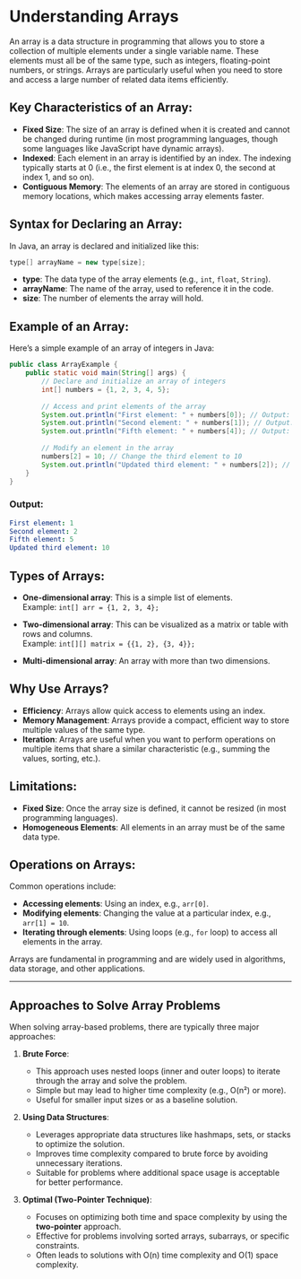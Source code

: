 # Understanding Arrays

An array is a data structure in programming that allows you to store a collection of multiple elements under a single variable name. These elements must all be of the same type, such as integers, floating-point numbers, or strings. Arrays are particularly useful when you need to store and access a large number of related data items efficiently.

## Key Characteristics of an Array:
- **Fixed Size**: The size of an array is defined when it is created and cannot be changed during runtime (in most programming languages, though some languages like JavaScript have dynamic arrays).
- **Indexed**: Each element in an array is identified by an index. The indexing typically starts at 0 (i.e., the first element is at index 0, the second at index 1, and so on).
- **Contiguous Memory**: The elements of an array are stored in contiguous memory locations, which makes accessing array elements faster.

## Syntax for Declaring an Array:

In Java, an array is declared and initialized like this:
```java
type[] arrayName = new type[size];
```

- **type**: The data type of the array elements (e.g., `int`, `float`, `String`).
- **arrayName**: The name of the array, used to reference it in the code.
- **size**: The number of elements the array will hold.

## Example of an Array:
Here’s a simple example of an array of integers in Java:

```java
public class ArrayExample {
    public static void main(String[] args) {
        // Declare and initialize an array of integers
        int[] numbers = {1, 2, 3, 4, 5};
        
        // Access and print elements of the array
        System.out.println("First element: " + numbers[0]); // Output: 1
        System.out.println("Second element: " + numbers[1]); // Output: 2
        System.out.println("Fifth element: " + numbers[4]); // Output: 5
        
        // Modify an element in the array
        numbers[2] = 10; // Change the third element to 10
        System.out.println("Updated third element: " + numbers[2]); // Output: 10
    }
}
```

### Output:
```yaml
First element: 1
Second element: 2
Fifth element: 5
Updated third element: 10
```

## Types of Arrays:
- **One-dimensional array**: This is a simple list of elements.  
  Example: `int[] arr = {1, 2, 3, 4};`
  
- **Two-dimensional array**: This can be visualized as a matrix or table with rows and columns.  
  Example: `int[][] matrix = {{1, 2}, {3, 4}};`
  
- **Multi-dimensional array**: An array with more than two dimensions.

## Why Use Arrays?
- **Efficiency**: Arrays allow quick access to elements using an index.
- **Memory Management**: Arrays provide a compact, efficient way to store multiple values of the same type.
- **Iteration**: Arrays are useful when you want to perform operations on multiple items that share a similar characteristic (e.g., summing the values, sorting, etc.).

## Limitations:
- **Fixed Size**: Once the array size is defined, it cannot be resized (in most programming languages).
- **Homogeneous Elements**: All elements in an array must be of the same data type.

## Operations on Arrays:
Common operations include:
- **Accessing elements**: Using an index, e.g., `arr[0]`.
- **Modifying elements**: Changing the value at a particular index, e.g., `arr[1] = 10`.
- **Iterating through elements**: Using loops (e.g., `for` loop) to access all elements in the array.

Arrays are fundamental in programming and are widely used in algorithms, data storage, and other applications.

---------------------------------------------------------------------------------------------------

## Approaches to Solve Array Problems

When solving array-based problems, there are typically three major approaches:

1. **Brute Force**:
   - This approach uses nested loops (inner and outer loops) to iterate through the array and solve the problem.
   - Simple but may lead to higher time complexity (e.g., O(n²) or more).
   - Useful for smaller input sizes or as a baseline solution.

2. **Using Data Structures**:
   - Leverages appropriate data structures like hashmaps, sets, or stacks to optimize the solution.
   - Improves time complexity compared to brute force by avoiding unnecessary iterations.
   - Suitable for problems where additional space usage is acceptable for better performance.

3. **Optimal (Two-Pointer Technique)**:
   - Focuses on optimizing both time and space complexity by using the **two-pointer** approach.
   - Effective for problems involving sorted arrays, subarrays, or specific constraints.
   - Often leads to solutions with O(n) time complexity and O(1) space complexity.
